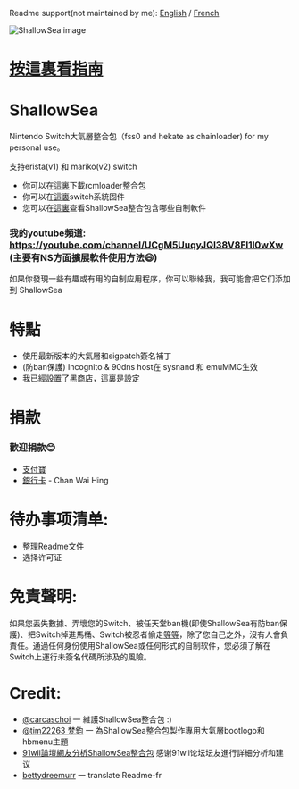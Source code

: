 Readme support(not maintained by me): [English](https://github.com/carcaschoi/ShallowSea/blob/main/README-EN.md) / [French](https://github.com/carcaschoi/ShallowSea/blob/main/README-FR.md)

![ShallowSea image](https://user-images.githubusercontent.com/64573431/115142050-358bc380-a072-11eb-855b-357475e4f3d7.jpg)
# [按這裏看指南](https://github.com/carcaschoi/ShallowSea/blob/main/User%20guide.md)
# ShallowSea
Nintendo Switch大氣層整合包（fss0 and hekate as chainloader) for my personal use。

支持erista(v1) 和 mariko(v2) switch
* 你可以在[這裏](https://github.com/carcaschoi/rcmloader-package)下載rcmloader整合包
* 你可以在[這裏](https://darthsternie.net/switch-firmwares/)switch系統固件
* 您可以在[這裏](https://github.com/carcaschoi/ShallowSea/blob/main/ShallowSea%20homebrew%20app%20includes.md)查看ShallowSea整合包含哪些自制軟件
### 我的youtube頻道: https://youtube.com/channel/UCgM5UuqyJQl38V8FI1l0wXw (主要有NS方面擴展軟件使用方法😄)
如果你發現一些有趣或有用的自制应用程序，你可以聯絡我，我可能會把它们添加到 ShallowSea
# 特點
* 使用最新版本的大氣層和sigpatch簽名補丁
* (防ban保護) Incognito & 90dns host在 sysnand 和 emuMMC生效
* 我已經設置了黑商店，[這裏是設定](https://github.com/carcaschoi/ShallowSea/blob/main/tinfoil%20shop%20setup)

# 捐款
### 歡迎捐款😊
* [支付寶](https://user-images.githubusercontent.com/64573431/114517581-0ee41c00-9c71-11eb-8230-d6b029fc9cc2.jpg)
* [銀行卡](https://user-images.githubusercontent.com/64573431/114518848-5fa84480-9c72-11eb-95aa-7809a6e3332d.jpg) - Chan Wai Hing

# 待办事项清单:
* 整理Readme文件
* 选择许可证

# 免責聲明:
如果您丟失數據、弄壞您的Switch、被任天堂ban機(即使ShallowSea有防ban保護)、把Switch掉進馬桶、Switch被忍者偷走[等](https://www.youtube.com/watch?v=XnwvYiMK3ik)[等](https://www.youtube.com/watch?v=6X5kP6NjDTw)，除了您自己之外，沒有人會負責任。通過任何身份使用ShallowSea或任何形式的自制软件，您必須了解在Switch上運行未簽名代碼所涉及的風險。 
# Credit:
* [@carcaschoi](https://github.com/carcaschoi) 一 維護ShallowSea整合包 :)
* [@tim22263 梵鈞](https://github.com/tim22263) 一 為ShallowSea整合包製作專用大氣層bootlogo和hbmenu主題
* [91wii論壇網友分析ShallowSea整合包](
https://www.91wii.com/thread-231061-1-1.html) 感谢91wii论坛坛友進行詳細分析和建议
* [bettydreemurr](https://github.com/bettydreemurr) 一 translate Readme-fr
